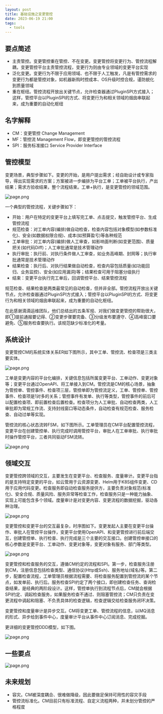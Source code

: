 ```yaml
---
layout: post
title: 基础设施之变更管控
date: 2023-06-19 21:00
tags:
  - tools
---
```


## 要点简述
- 主责管控。变更管控重在管控、不在变更。变更管控将变更行为、管控流程解耦，变更管控平台主责管控流程，变更行为则由专业领域的变更平台实现
- 泛化变更。变更行为不限于应用领域、也不限于人工触发，凡是有管控需求的变更行为都是管控对象，如机器新购时控成本、OS升级时控合规，谨防蜕化到质量领域
- 重在枢纽。管控流程开放出关键节点，允许检查器通过PluginSPI方式接入；这样，管控平台以PluginSPI的方式、将变更行为和相关领域的烟囱串联起来，成为重要的自动化枢纽


## 名字解释
- CM：变更管控 Change Management
- MF：管控流 Management Flow，即变更管控的管控流程
- SPI：服务标准接口 Service Provider Interface


## 管控模型
变更场景，典型步骤如下。变更的开始，是用户提出需求；经自助设计或专家指导，得出实现需求的方案；方案被进一步编排为平台工单；工单被平台执行，产出结果；需求方验收结果，整个流程结束。工单+执行，是变更管控的领域范围。

![page.png](https://raw.githubusercontent.com/niean/niean.github.io/master/images/20230619/cm-model-dd.png)

一个典型的管控流程，关键步骤如下：

- 开始：用户在特定的变更平台上填写完工单、点击提交，触发管控平台、生成管控流程
- 规范检查：对工单内容(编排)做自动检查，检查内容包括对象模型(如参数标准化)、安全(如数据权限合规)、成本(如预算盈亏)等各种规范
- 工单审批：对工单内容(编排)做人工审查，如影响面判断(如变更范围)、质量把关(如代码Diff)；人工审批通常是技术管理动作
- 执行审批：执行前、对执行条件做人工审查，如业务高峰期、封网等；执行审批通常是技术管理动作
- 结果检查：执行后、对执行结果做自动检查，检查内容包括质量(如功能回归、业务监控)、安全(如应用漏洞)等；结果检查可用于阻塞分级执行
- 结束：变更平台执行完工单后，回调管控平台、结束管控流程

规范检查、结果检查是两类最常见的自动检查，但并非全部。管控流程开放出关键节点，允许检查器通过PluginSPI方式接入；管控平台以PluginSPI的方式、将变更行为和相关领域的烟囱串联起来，成为重要的自动化枢纽。

在此感谢滴滴运维团队，他们总结出的五条军规、对我们做变更管控的帮助很大，即①提前通报要记得、②变更步骤要完备、③分级发布要遵守、④高峰窗口要避免、⑤服务检查要执行。该规范缺少标准化的考量。


## 系统设计
变更管控CM的系统实体关系ER如下图所示，其中工单、管控流、检查项是三类主要实体。

![page.png](https://raw.githubusercontent.com/niean/niean.github.io/master/images/20230619/cm-model-er.png)

工单是变更内容的平台化编排，关键信息包括所属变更平台、工单动作、变更对象等；变更平台通过OpenAPI、将工单接入到CM。管控流是CM的核心场景，抽象为管控单、管控事件、检查项三层，管控单即为管控流定义，工单、管控单、管控事件、检查项是1对多的关系；管控事件有发单、执行等类型，管控事件的前后可以配置检查项、即前置检查后置检查。检查项分为人工审批、自动检查两类，人工审批即为常规工作流、支持封线窗口等动态条件，自动检查有规范检查、服务检查、自动过单等实现。

管控流的核心状态流转FSM，如下图所示。工单管理员在CM平台配置管控流程，变更平台在创建管控单、执行完成时调用管控平台，审批人在工单审批、执行审批时操作管控平台，三者共同驱动FSM流转。

![page.png](https://raw.githubusercontent.com/niean/niean.github.io/master/images/20230619/cm-mf-fsm.png)


## 领域交互
变更管控跨领域的交互，主要发生在变更平台、检查服务、度量审计。变更平台指的是支持特定变更的平台，如云管用于云资源变更、Helm用于K8S组件变更、CD用于应用代码变更。检查服务即自动检查服务提供方，主要负责对象规范(标准化)、安全合规、质量风险、服务异常等检查工作，检查服务只是一种能力抽象、实现上可能包含多个领域。度量审计是对变更内容、变更流程的数据挖掘，驱动各种治理。

![page.png](https://raw.githubusercontent.com/niean/niean.github.io/master/images/20230619/cm-model-dd2.png)


变更管控和变更平台的交互最复杂，时序图如下。变更发起人主要在变更平台操作、审批人在管控平台操作，变更平台使用OpenAPI、和变更管控进行前后端交互，创建管控单、执行检查、执行完成是三个主要的交互接口。创建管控单接口的核心参数是变更平台、工单动作、变更对象等，变更对象有服务、部门等类型。

![page.png](https://raw.githubusercontent.com/niean/niean.github.io/master/images/20230619/cm-model-sd.png)

变更管控和检查服务的交互，遵循CM约定的流程和SPI。第一步，检查服务注册到CM，注册信息包括检查类型、通信协议(Http或Ssh)、服务地址(域名)等。第二步，配置检查流程，工单管理员根据流程需要、将检查服务配置到管控流的某个节点，如发单前、执行后。服务检查SPI约定了两个接口，即创建检查任务、查询检查结果，是经典的两阶段设计。这样，管控单执行到流程节点后，CM就会根据SPI约定、调起检查服务，如果服务检查不通过、则阻塞管控流；CM只负责在变更流程中调起和阻塞、不负责具体的检查逻辑，检查逻辑交给检查服务闭环决策。

变更管控和度量审计是异步交互。CM将变更工单、管控流程的信息，以MQ消息的形式、异步给到事件中心，度量审计平台从事件中心订阅消息、完成挖掘。

更详细的变更管控DDD模型，如下图。

![page.png](https://raw.githubusercontent.com/niean/niean.github.io/master/images/20230619/cm-model-ddd.png)


## 一些要点
![page.png](https://raw.githubusercontent.com/niean/niean.github.io/master/images/20230619/cm-else-kp.jpg)


## 未来规划
- 容灾。CM被深度耦合、很难做降级，因此要做足保持可用性的容灾手段
- 管控流标准化。CM目前只有标准流程、自定义流程两种，并未划分管控的严格程度
